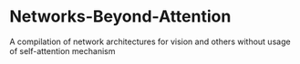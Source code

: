 # Networks-Beyond-Attention
A compilation of network architectures for vision and others without usage of self-attention mechanism
